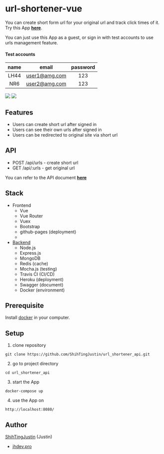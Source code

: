 # url-shortener-vue
You can create short form url for your original url and track click times of it. Try this App [**here**](https://shihtingjustin.github.io/url_shortener_vue/#/).

You can just use this App as a guest, or sign in with test accounts to use urls management feature.
#### Test accounts

| name |     email     | password |
|:----:|:-------------:|:--------:|
| LH44 | user1@amg.com |   123    |
| NR6  | user2@amg.com |   123    |


![](https://i.imgur.com/6DVNr6e.jpg)
![](https://i.imgur.com/ZRBf9pn.jpg)



## Features
* Users can create short url after signed in
* Users can see their own urls after signed in
* Users can be redirected to original site via short url

## API
* POST /api/urls - create short url
* GET /api/:urls - get original url

You can refer to the API document [**here**](https://url-shortener-api-server.herokuapp.com/api-docs/#/)

## Stack
* Frontend
    * Vue
    * Vue Router
    * Vuex
    * Bootstrap
    * github-pages (deployment)
    * 
* [Backend](https://github.com/ShihTingJustin/url_shortener_api)
    * Node.js
    * Express.js
    * MongoDB
    * Redis (cache)
    * Mocha.js (testing)
    * Travis CI (CI/CD)
    * Heroku (deployment)
    * Swagger (document)
    * Docker (environment)




## Prerequisite
Install [docker](https://www.docker.com/) in your computer.

## Setup
1. clone repository
```
git clone https://github.com/ShihTingJustin/url_shortener_api.git
```
2. go to project directory
```
cd url_shortener_api
```
3. start the App
```
docker-compose up
```
4. use the App on
```
http://localhost:8080/
```

## Author
[ShihTingJustin](https://github.com/ShihTingJustin) (Justin)
* [jhdev.pro](https://jhdev.pro)
